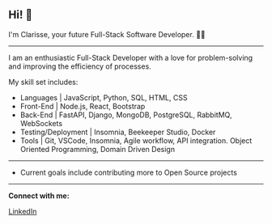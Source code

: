 ## Hi! 👋 
I'm Clarisse, your future Full-Stack Software Developer. 👩‍💻
_________________________________________

I am an enthusiastic Full-Stack Developer with a love for problem-solving and improving the efficiency of processes. 

My skill set includes:
- Languages | JavaScript, Python, SQL, HTML, CSS
- Front-End | Node.js, React, Bootstrap
- Back-End | FastAPI, Django, MongoDB, PostgreSQL, RabbitMQ, WebSockets
- Testing/Deployment | Insomnia, Beekeeper Studio, Docker
- Tools | Git, VSCode, Insomnia, Agile workflow, API integration. Object Oriented Programming, Domain Driven Design

_________________________________________

- Current goals include contributing more to Open Source projects

_________________________________________
**Connect with me:**

[LinkedIn](linkedin.com/in/clarissealvarez)
